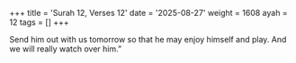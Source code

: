+++
title = 'Surah 12, Verses 12'
date = '2025-08-27'
weight = 1608
ayah = 12
tags = []
+++

Send him out with us tomorrow so that he may enjoy himself and play. And we will really watch over him.”